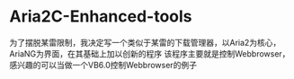 # Aria2C-Enhanced-tools
为了摆脱某雷限制，我决定写一个类似于某雷的下载管理器，以Aria2为核心，AriaNG为界面，在其基础上加以创新的程序
该程序主要就是控制Webbrowser，感兴趣的可以当做一个VB6.0控制Webbrowser的例子
